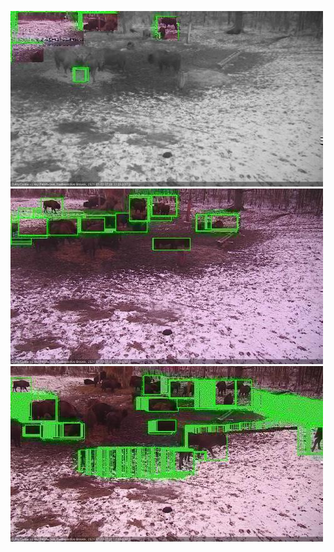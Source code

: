 ![20210112-070659-071703](in2/20210112/20210112-070659-071703_0_.jpg)
![20210112-071709-072711](in2/20210112/20210112-071709-072711_0_.jpg)
![20210112-072717-073719](in2/20210112/20210112-072717-073719_0_.jpg)
